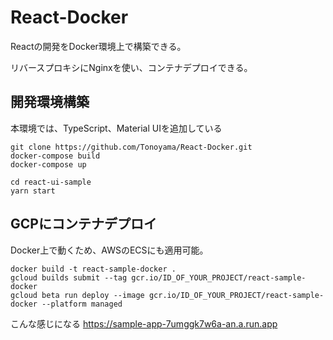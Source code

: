 # React-Docker
Reactの開発をDocker環境上で構築できる。

リバースプロキシにNginxを使い、コンテナデプロイできる。

## 開発環境構築
本環境では、TypeScript、Material UIを追加している

```
git clone https://github.com/Tonoyama/React-Docker.git
docker-compose build
docker-compose up
```

```
cd react-ui-sample
yarn start
```

## GCPにコンテナデプロイ

Docker上で動くため、AWSのECSにも適用可能。

```
docker build -t react-sample-docker .
gcloud builds submit --tag gcr.io/ID_OF_YOUR_PROJECT/react-sample-docker
gcloud beta run deploy --image gcr.io/ID_OF_YOUR_PROJECT/react-sample-docker --platform managed
```
こんな感じになる
https://sample-app-7umggk7w6a-an.a.run.app
